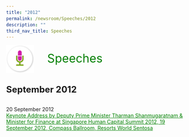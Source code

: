 ```yaml
---
title: "2012"
permalink: /newsroom/Speeches/2012
description: ""
third_nav_title: Speeches
---
```

<html>
<img class="MicIcon" src="/images/icons/ico_speeches.png" align="left">
<br><font align="center" color="green" size="+3">&nbsp;&nbsp;&nbsp;&nbsp;Speeches</font><br><br><br><br>
<font size="+2"><b>September 2012</b></font><br><br>

20 September 2012<br>
<a class="hyperlink" href="http://www.ssg-wsg.gov.sg/speeches/20_Sep_2012.htmlt">Keynote Address by Deputy Prime Minister Tharman Shanmugaratnam & Minister for Finance at Singapore Human Capital Summit 2012, 19 September 2012, Compass Ballroom, Resorts World Sentosa
</a>
<style>
img.MicIcon {
  height: 15%;
  width: 15%;
}
a.hyperlink {
	color:green;
	}
a.hyperlink:hover {
    color:MediumVioletRed;
}
</style>
</html>